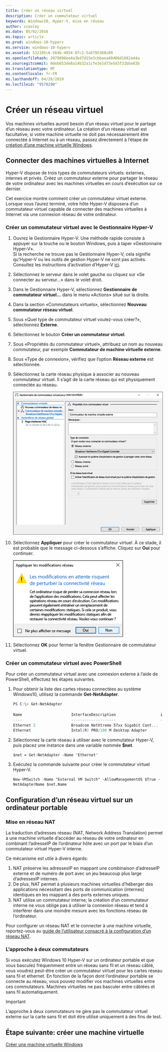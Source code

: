 ```yaml
---
title: Créer un réseau virtuel
description: Créer un commutateur virtuel
keywords: Windows10, Hyper-V, mise en réseau
author: scooley
ms.date: 05/02/2016
ms.topic: article
ms.prod: windows-10-hyperv
ms.service: windows-10-hyperv
ms.assetid: 532195c6-564b-4954-97c2-5a5795368c09
ms.openlocfilehash: 2079898ee4a3bd7d15e3cbbaea40486d1682a44a
ms.sourcegitcommit: 0deb653de8a14b32a1cfe3e1d73e5d3f31bbe83b
ms.translationtype: MT
ms.contentlocale: fr-FR
ms.lasthandoff: 04/26/2019
ms.locfileid: "9578290"
---
```

# <a name="create-a-virtual-network"></a>Créer un réseau virtuel

Vos machines virtuelles auront besoin d’un réseau virtuel pour le partage d’un réseau avec votre ordinateur.  La création d’un réseau virtuel est facultative; si votre machine virtuelle ne doit pas nécessairement être connectée à Internet ou à un réseau, passez directement à l’étape de [création d’une machine virtuelle Windows](create-virtual-machine.md).


## <a name="connect-virtual-machines-to-the-internet"></a>Connecter des machines virtuelles à Internet

Hyper-V dispose de trois types de commutateurs virtuels: externes, internes et privés. Créez un commutateur externe pour partager le réseau de votre ordinateur avec les machines virtuelles en cours d’exécution sur ce dernier.

Cet exercice montre comment créer un commutateur virtuel externe. Lorsque vous l’aurez terminé, votre hôte Hyper-V disposera d’un commutateur virtuel capable de connecter des machines virtuelles à Internet via une connexion réseau de votre ordinateur. 

### <a name="create-a-virtual-switch-with-hyper-v-manager"></a>Créer un commutateur virtuel avec le Gestionnaire Hyper-V

1. Ouvrez le Gestionnaire Hyper-V.  Une méthode rapide consiste à appuyer sur la touche ou le bouton Windows, puis à taper «Gestionnaire Hyper-V».  
Si la recherche ne trouve pas le Gestionnaire Hyper-V, cela signifie qu’Hyper-V ou les outils de gestion Hyper-V ne sont pas activés.  Consultez les instructions d’activation d’Hyper-V [ici](enable-hyper-v.md).

2. Sélectionnez le serveur dans le volet gauche ou cliquez sur «Se connecter au serveur...» dans le volet droit.

3. Dans le Gestionnaire Hyper-V, sélectionnez **Gestionnaire de commutateur virtuel...** dans le menu «Actions» situé sur la droite. 

4. Dans la section «Commutateurs virtuels», sélectionnez **Nouveau commutateur réseau virtuel**.

5. Sous «Quel type de commutateur virtuel voulez-vous créer?», sélectionnez **Externe**.

6. Sélectionnez le bouton **Créer un commutateur virtuel**.

7. Sous «Propriétés du commutateur virtuel», attribuez un nom au nouveau commutateur, par exemple **Commutateur de machine virtuelle externe**.

8. Sous «Type de connexion», vérifiez que l’option **Réseau externe** est sélectionnée.

9. Sélectionnez la carte réseau physique à associer au nouveau commutateur virtuel. Il s’agit de la carte réseau qui est physiquement connectée au réseau.  

    ![](media/newSwitch_upd.png)

10. Sélectionnez **Appliquer** pour créer le commutateur virtuel. À ce stade, il est probable que le message ci-dessous s’affiche. Cliquez sur **Oui** pour continuer.

    ![](media/pen_changes_upd.png)  

11. Sélectionnez **OK** pour fermer la fenêtre Gestionnaire de commutateur virtuel.


### <a name="create-a-virtual-switch-with-powershell"></a>Créer un commutateur virtuel avec PowerShell

Pour créer un commutateur virtuel avec une connexion externe à l’aide de PowerShell, effectuez les étapes suivantes. 

1. Pour obtenir la liste des cartes réseau connectées au système Windows10, utilisez la commande **Get-NetAdapter**.

    ```powershell
    PS C:\> Get-NetAdapter

    Name                      InterfaceDescription                    ifIndex Status       MacAddress             LinkSpeed
    ----                      --------------------                    ------- ------       ----------             ---------
    Ethernet 2                Broadcom NetXtreme 57xx Gigabit Cont...       5 Up           BC-30-5B-A8-C1-7F         1 Gbps
    Ethernet                  Intel(R) PRO/100 M Desktop Adapter            3 Up           00-0E-0C-A8-DC-31        10 Mbps  
    ```

2. Sélectionnez la carte réseau à utiliser avec le commutateur Hyper-V, puis placez une instance dans une variable nommée **$net**.

    ```
    $net = Get-NetAdapter -Name 'Ethernet'
    ```

3. Exécutez la commande suivante pour créer le commutateur virtuel Hyper-V.

    ```
    New-VMSwitch -Name "External VM Switch" -AllowManagementOS $True -NetAdapterName $net.Name
    ```

## <a name="virtual-networking-on-a-laptop"></a>Configuration d’un réseau virtuel sur un ordinateur portable

### <a name="nat-networking"></a>Mise en réseau NAT
La traduction d’adresses réseau (NAT, Network Address Translation) permet à une machine virtuelle d’accéder au réseau de votre ordinateur en combinant l’adresseIP de l’ordinateur hôte avec un port par le biais d’un commutateur virtuel Hyper-V interne.

Ce mécanisme est utile à divers égards:
1. NAT préserve les adressesIP en mappant une combinaison d’adresseIP externe et de numéro de port avec un jeu beaucoup plus large d’adressesIP internes. 
2. De plus, NAT permet à plusieurs machines virtuelles d’héberger des applications nécessitant des ports de communication (internes) identiques en les mappant à des ports externes uniques.
3. NAT utilise un commutateur interne; la création d’un commutateur interne ne vous oblige pas à utiliser la connexion réseau et tend à interférer dans une moindre mesure avec les fonctions réseau de l’ordinateur.

Pour configurer un réseau NAT et le connecter à une machine virtuelle, reportez-vous au [guide de l’utilisateur consacré à la configuration d’un réseau NAT](../user-guide/setup-nat-network.md).

### <a name="the-two-switch-approach"></a>L’approche à deux commutateurs

Si vous exécutez Windows 10 Hyper-V sur un ordinateur portable et que vous basculez fréquemment entre un réseau sans fil et un réseau câblé, vous voudrez peut-être créer un commutateur virtuel pour les cartes réseau sans fil et ethernet.  En fonction de la façon dont l’ordinateur portable se connecte au réseau, vous pouvez modifier vos machines virtuelles entre ces commutateurs. Machines virtuelles ne pas basculer entre câblées et sans fil automatiquement. 

>[!IMPORTANT]
>L’approche à deux commutateurs ne gère pas le commutateur virtuel externe sur la carte sans fil et doit être utilisé uniquement à des fins de test.

## <a name="next-step---create-a-virtual-machine"></a>Étape suivante: créer une machine virtuelle
[Créer une machine virtuelle Windows](create-virtual-machine.md)
